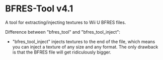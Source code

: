 # BFRES-Tool v4.1
  
A tool for extracting/injecting textures to Wii U BFRES files.
  
Difference between "bfres_tool" and "bfres_tool_inject":
* "bfres_tool_inject" injects textures to the end of the file, which means you can inject a texture of any size and any format. The only drawback is that the BFRES file will get ridiculously bigger.